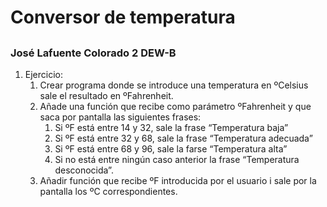 # Conversor de temperatura
##
### José Lafuente Colorado 2 DEW-B

1. Ejercicio:
   1. Crear programa donde se introduce una temperatura en ºCelsius sale el resultado en ºFahrenheit.
   2. Añade una función que recibe como parámetro ºFahrenheit y que saca por     pantalla las siguientes frases:
      1. Si ºF está entre 14 y 32, sale la frase “Temperatura baja”
      2. Si ºF está entre 32 y 68, sale la frase “Temperatura adecuada”
      3. Si ºF está entre 68 y 96, sale la farse “Temperatura alta”
      4. Si no está entre ningún caso anterior la frase “Temperatura desconocida”.
   3. Añadir función que recibe ºF introducida por el usuario i sale por la    pantalla los ºC correspondientes.
    
    
